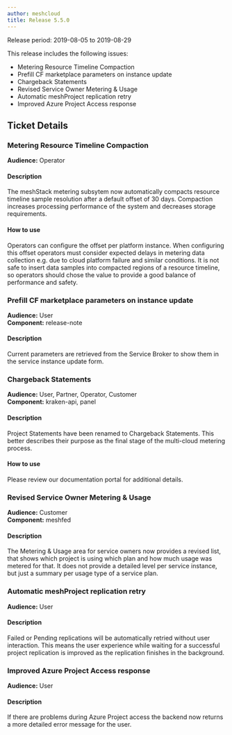 ```yaml
---
author: meshcloud
title: Release 5.5.0
---
```


Release period: 2019-08-05 to 2019-08-29

This release includes the following issues:
* Metering Resource Timeline Compaction
* Prefill CF marketplace parameters on instance update
* Chargeback Statements
* Revised Service Owner Metering & Usage
* Automatic meshProject replication retry
* Improved Azure Project Access response
<!--truncate-->

## Ticket Details
### Metering Resource Timeline Compaction
**Audience:** Operator<br>

#### Description
The meshStack metering subsytem now automatically compacts resource timeline sample resolution
after a default offset of 30 days. Compaction increases processing performance of the system
and decreases storage requirements.

#### How to use
Operators can configure the offset per platform instance. When configuring this offset operators
must consider expected delays in metering data collection e.g. due to cloud platform failure and similar
conditions. It is not safe to insert data samples into compacted regions of a resource timeline,
so operators should chose the value to provide a good balance of performance and safety.

### Prefill CF marketplace parameters on instance update
**Audience:** User<br>**Component:** release-note


#### Description
Current parameters are retrieved from the Service Broker to show them in the service instance update form.

### Chargeback Statements
**Audience:** User, Partner, Operator, Customer<br>**Component:** kraken-api, panel


#### Description
Project Statements have been renamed to Chargeback Statements. This better describes their purpose as the final stage of the multi-cloud metering process.

#### How to use
Please review our documentation portal for additional details.

### Revised Service Owner Metering & Usage
**Audience:** Customer<br>**Component:** meshfed


#### Description
The Metering & Usage area for service owners now provides a revised list, that shows which project
is using which plan and how much usage was metered for that. It does not provide a detailed
level per service instance, but just a summary per usage type of a service plan.

### Automatic meshProject replication retry
**Audience:** User<br>

#### Description
Failed or Pending replications will be automatically retried without user interaction. This means the user experience while waiting for a successful project replication is improved as the replication finishes in the background.

### Improved Azure Project Access response
**Audience:** User<br>

#### Description
If there are problems during Azure Project access the backend now returns a more detailed error message for the user.

